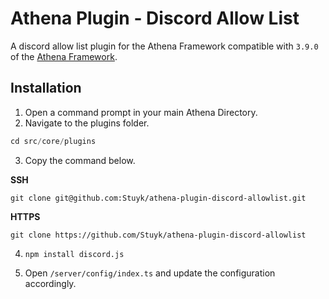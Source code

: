 # Athena Plugin - Discord Allow List

A discord allow list plugin for the Athena Framework compatible with `3.9.0` of the [Athena Framework](https://athenaframework.com/).

## Installation

1. Open a command prompt in your main Athena Directory.
2. Navigate to the plugins folder.

```ts
cd src/core/plugins
```

3. Copy the command below.

**SSH**

```
git clone git@github.com:Stuyk/athena-plugin-discord-allowlist.git
```

**HTTPS**
```
git clone https://github.com/Stuyk/athena-plugin-discord-allowlist
```

4. `npm install discord.js`

5. Open `/server/config/index.ts` and update the configuration accordingly.

